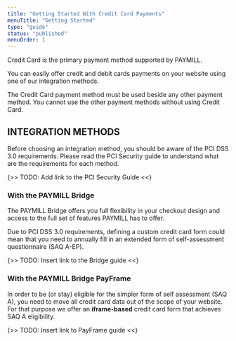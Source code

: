 ```yaml
---
title: "Getting Started With Credit Card Payments"
menuTitle: "Getting Started"
type: "guide"
status: "published"
menuOrder: 1
---
```


Credit Card is the primary payment method supported by PAYMILL.

You can easily offer credit and debit cards payments on your website using one of our integration methods.


<div class="important">
  The Credit Card payment method must be used beside any other payment method. You cannot use the other payment methods without using Credit Card.
</div>

## INTEGRATION METHODS

Before choosing an integration method, you should be aware of the PCI DSS 3.0 requirements. Please read the PCI Security guide to understand what are the requirements for each method.

{>> TODO: Add link to the PCI Security Guide <<}

### With the PAYMILL Bridge

The PAYMILL Bridge offers you full flexibility in your checkout design and access to the full set of features PAYMILL has to offer.

<div class="info">
Due to PCI DSS 3.0 requirements, defining a custom credit card form could mean that you need to annually fill in an extended form of self-assessment questionnaire (SAQ A-EP).
</div>

{>> TODO: Insert link to the Bridge guide <<}

### With the PAYMILL Bridge PayFrame

In order to be (or stay) eligible for the simpler form of self assessment (SAQ A), you need to move all credit card data out of the scope of your website. For that purpose we offer an **iframe-based** credit card form that achieves SAQ A eligibility.

{>> TODO: Insert link to PayFrame guide <<}
